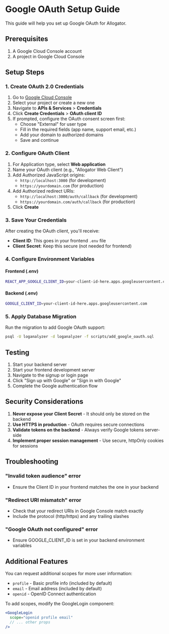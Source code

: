# Google OAuth Setup Guide

This guide will help you set up Google OAuth for Allogator.

## Prerequisites

1. A Google Cloud Console account
2. A project in Google Cloud Console

## Setup Steps

### 1. Create OAuth 2.0 Credentials

1. Go to [Google Cloud Console](https://console.cloud.google.com/)
2. Select your project or create a new one
3. Navigate to **APIs & Services** > **Credentials**
4. Click **Create Credentials** > **OAuth client ID**
5. If prompted, configure the OAuth consent screen first:
   - Choose "External" for user type
   - Fill in the required fields (app name, support email, etc.)
   - Add your domain to authorized domains
   - Save and continue

### 2. Configure OAuth Client

1. For Application type, select **Web application**
2. Name your OAuth client (e.g., "Allogator Web Client")
3. Add Authorized JavaScript origins:
   - `http://localhost:3000` (for development)
   - `https://yourdomain.com` (for production)
4. Add Authorized redirect URIs:
   - `http://localhost:3000/auth/callback` (for development)
   - `https://yourdomain.com/auth/callback` (for production)
5. Click **Create**

### 3. Save Your Credentials

After creating the OAuth client, you'll receive:
- **Client ID**: This goes in your frontend `.env` file
- **Client Secret**: Keep this secure (not needed for frontend)

### 4. Configure Environment Variables

#### Frontend (.env)
```bash
REACT_APP_GOOGLE_CLIENT_ID=your-client-id-here.apps.googleusercontent.com
```

#### Backend (.env)
```bash
GOOGLE_CLIENT_ID=your-client-id-here.apps.googleusercontent.com
```

### 5. Apply Database Migration

Run the migration to add Google OAuth support:

```bash
psql -U loganalyzer -d loganalyzer -f scripts/add_google_oauth.sql
```

## Testing

1. Start your backend server
2. Start your frontend development server
3. Navigate to the signup or login page
4. Click "Sign up with Google" or "Sign in with Google"
5. Complete the Google authentication flow

## Security Considerations

1. **Never expose your Client Secret** - It should only be stored on the backend
2. **Use HTTPS in production** - OAuth requires secure connections
3. **Validate tokens on the backend** - Always verify Google tokens server-side
4. **Implement proper session management** - Use secure, httpOnly cookies for sessions

## Troubleshooting

### "Invalid token audience" error
- Ensure the Client ID in your frontend matches the one in your backend

### "Redirect URI mismatch" error
- Check that your redirect URIs in Google Console match exactly
- Include the protocol (http/https) and any trailing slashes

### "Google OAuth not configured" error
- Ensure GOOGLE_CLIENT_ID is set in your backend environment variables

## Additional Features

You can request additional scopes for more user information:
- `profile` - Basic profile info (included by default)
- `email` - Email address (included by default)
- `openid` - OpenID Connect authentication

To add scopes, modify the GoogleLogin component:
```jsx
<GoogleLogin
  scope="openid profile email"
  // ... other props
/>
```